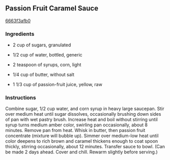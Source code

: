 ## Passion Fruit Caramel Sauce

[6663f3afb0](http://www.epicurious.com/recipes/food/views/passion-fruit-caramel-sauce-107727)

### Ingredients

 - 2 cup of sugars, granulated

 - 1/2 cup of water, bottled, generic

 - 2 teaspoon of syrups, corn, light

 - 1/4 cup of butter, without salt

 - 1 1/3 cup of passion-fruit juice, yellow, raw

### Instructions

Combine sugar, 1/2 cup water, and corn syrup in heavy large saucepan. Stir over medium heat until sugar dissolves, occasionally brushing down sides of pan with wet pastry brush. Increase heat and boil without stirring until syrup turns medium amber color, swirling pan occasionally, about 8 minutes. Remove pan from heat. Whisk in butter, then passion fruit concentrate (mixture will bubble up). Simmer over medium-low heat until color deepens to rich brown and caramel thickens enough to coat spoon thickly, stirring occasionally, about 12 minutes. Transfer sauce to bowl. (Can be made 2 days ahead. Cover and chill. Rewarm slightly before serving.)